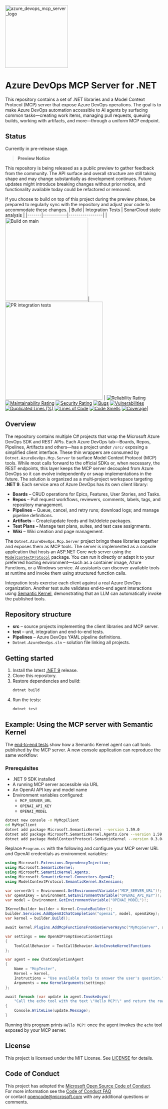 <img src="https://github.com/user-attachments/assets/bd900648-5763-454d-b29f-fb41bab05d02" alt="azure_devops_mcp_server_logo" width="200"/>

# Azure DevOps MCP Server for .NET

This repository contains a set of .NET libraries and a Model Context Protocol (MCP) server that expose Azure DevOps operations. The goal is to make Azure DevOps automation accessible to AI agents by surfacing common tasks—creating work items, managing pull requests, queuing builds, working with artifacts, and more—through a uniform MCP endpoint.

## Status

Currently in pre-release stage.

> **Preview Notice**

This repository is being released as a public preview to gather feedback from the community. The API surface and overall structure are still taking shape and may change substantially as development continues. Future updates might introduce breaking changes without prior notice, and functionality available today could be refactored or removed.

If you choose to build on top of this project during the preview phase, be prepared to regularly sync with the repository and adjust your code to accommodate these changes.
| Build | Integration Tests | SonarCloud static analysis |
|-------|------------|-----------------|
|  [<img src="https://github.com/Jordiag/azure-devops-mcp-server/actions/workflows/build.yml/badge.svg" width="265" alt="Build on main" />](https://github.com/Jordiag/azure-devops-mcp-server/actions/workflows/build.yml)| [<img src="https://github.com/Jordiag/azure-devops-mcp-server/actions/workflows/integration-tests.yml/badge.svg" width="312" alt="PR integration tests" />](https://github.com/Jordiag/azure-devops-mcp-server/actions/workflows/integration-tests.yml) |  [![Reliability Rating](https://sonarcloud.io/api/project_badges/measure?project=Chanlabs_Dotnet.AzureDevOps&metric=reliability_rating)](https://sonarcloud.io/summary/new_code?id=Chanlabs_Dotnet.AzureDevOps) [![Maintainability Rating](https://sonarcloud.io/api/project_badges/measure?project=Chanlabs_Dotnet.AzureDevOps&metric=sqale_rating)](https://sonarcloud.io/summary/new_code?id=Chanlabs_Dotnet.AzureDevOps) [![Security Rating](https://sonarcloud.io/api/project_badges/measure?project=Chanlabs_Dotnet.AzureDevOps&metric=security_rating)](https://sonarcloud.io/summary/new_code?id=Chanlabs_Dotnet.AzureDevOps) [![Bugs](https://sonarcloud.io/api/project_badges/measure?project=Chanlabs_Dotnet.AzureDevOps&metric=bugs)](https://sonarcloud.io/summary/new_code?id=Chanlabs_Dotnet.AzureDevOps) [![Vulnerabilities](https://sonarcloud.io/api/project_badges/measure?project=Chanlabs_Dotnet.AzureDevOps&metric=vulnerabilities)](https://sonarcloud.io/summary/new_code?id=Chanlabs_Dotnet.AzureDevOps) [![Duplicated Lines (%)](https://sonarcloud.io/api/project_badges/measure?project=Chanlabs_Dotnet.AzureDevOps&metric=duplicated_lines_density)](https://sonarcloud.io/summary/new_code?id=Chanlabs_Dotnet.AzureDevOps) [![Lines of Code](https://sonarcloud.io/api/project_badges/measure?project=Chanlabs_Dotnet.AzureDevOps&metric=ncloc)](https://sonarcloud.io/summary/new_code?id=Chanlabs_Dotnet.AzureDevOps) [![Code Smells](https://sonarcloud.io/api/project_badges/measure?project=Chanlabs_Dotnet.AzureDevOps&metric=code_smells)](https://sonarcloud.io/summary/new_code?id=Chanlabs_Dotnet.AzureDevOps) [![Coverage](https://sonarcloud.io/api/project_badges/measure?project=Chanlabs_Dotnet.AzureDevOps&metric=coverage)](https://sonarcloud.io/summary/new_code?id=Chanlabs_Dotnet.AzureDevOps)|


## Overview

The repository contains multiple C# projects that wrap the Microsoft Azure DevOps SDK and REST APIs. Each Azure DevOps tab—Boards, Repos, Pipelines, Artifacts and others—has a project under `/src/` exposing a simplified client interface. These thin wrappers are consumed by `Dotnet.AzureDevOps.Mcp.Server` to surface Model Context Protocol (MCP) tools. While most calls forward to the official SDKs or, when necessary, the REST endpoints, this layer keeps the MCP server decoupled from Azure DevOps so it can evolve independently or swap implementations in the future.
The solution is organized as a multi‑project workspace targeting **.NET 9**. Each service area of Azure DevOps has its own client library:

* **Boards** – CRUD 
operations for Epics, Features, User Stories, and Tasks.
* **Repos** – Pull request workflows, reviewers, comments, labels, tags, and repository management.
* **Pipelines** – Queue, cancel, and retry runs; download logs; and manage pipeline definitions.
* **Artifacts** – Create/update feeds and list/delete packages.
* **Test Plans** – Manage test plans, suites, and test case assignments.
* **Wiki** – Wiki creation and page management.

The `Dotnet.AzureDevOps.Mcp.Server` project brings these libraries together and exposes them as MCP tools. The server is implemented as a console application that hosts an ASP.NET Core web server using the [`ModelContextProtocol`](https://github.com/modelcontextprotocol) package. You can run it directly or adapt it to your preferred hosting environment—such as a container image, Azure Functions, or a Windows service. AI assistants can discover available tools at runtime and invoke them using structured function calls.

Integration tests exercise each client against a real Azure DevOps organization. Another test suite validates end‑to‑end agent interactions using [Semantic Kernel](https://github.com/microsoft/semantic-kernel), demonstrating that an LLM can automatically invoke the published tools.


## Repository structure

- **src** – source projects implementing the client libraries and MCP server.
- **test** – unit, integration and end-to-end tests.
- **Pipelines** – Azure DevOps YAML pipeline definitions.
- `Dotnet.AzureDevOps.sln` – solution file linking all projects.

## Getting started

1. Install the latest [.NET 9](https://dotnet.microsoft.com/) release.
2. Clone this repository.
3. Restore dependencies and build:
   ```bash
   dotnet build
   ```
4. Run the tests:
   ```bash
   dotnet test
   ```

## Example: Using the MCP server with Semantic Kernel

The [end‑to‑end tests](test/end2end.tests/Dotnet.AzureDevOps.Mcp.Server.Agent.Tests)
show how a Semantic Kernel agent can call tools published by the MCP server. A
new console application can reproduce the same workflow:

### Prerequisites

- .NET 9 SDK installed
- A running MCP server accessible via URL
- An OpenAI API key and model name
- Environment variables configured:
  - `MCP_SERVER_URL`
  - `OPENAI_API_KEY`
  - `OPENAI_MODEL`

```bash
dotnet new console -n MyMcpClient
cd MyMcpClient
dotnet add package Microsoft.SemanticKernel --version 1.59.0
dotnet add package Microsoft.SemanticKernel.Agents.Core --version 1.59.0
dotnet add package ModelContextProtocol-SemanticKernel --version 0.3.0-preview-01
```

Replace `Program.cs` with the following and configure your MCP server URL and
OpenAI credentials as environment variables:

```csharp
using Microsoft.Extensions.DependencyInjection;
using Microsoft.SemanticKernel;
using Microsoft.SemanticKernel.Agents;
using Microsoft.SemanticKernel.Connectors.OpenAI;
using ModelContextProtocol.SemanticKernel.Extensions;

var serverUrl = Environment.GetEnvironmentVariable("MCP_SERVER_URL")!;
var openAiKey = Environment.GetEnvironmentVariable("OPENAI_API_KEY")!;
var model = Environment.GetEnvironmentVariable("OPENAI_MODEL")!;

IKernelBuilder builder = Kernel.CreateBuilder();
builder.Services.AddOpenAIChatCompletion("openai", model, openAiKey);
var kernel = builder.Build();

await kernel.Plugins.AddMcpFunctionsFromSseServerAsync("MyMcpServer", serverUrl);

var settings = new OpenAIPromptExecutionSettings
{
    ToolCallBehavior = ToolCallBehavior.AutoInvokeKernelFunctions
};

var agent = new ChatCompletionAgent
{
    Name = "McpTester",
    Kernel = kernel,
    Instructions = "Use available tools to answer the user's question.",
    Arguments = new KernelArguments(settings)
};

await foreach (var update in agent.InvokeAsync(
    "Call the echo tool with the text \"Hello MCP!\" and return the raw output."))
{
    Console.WriteLine(update.Message);
}
```

Running this program prints `Hello MCP!` once the agent invokes the `echo` tool
exposed by your MCP server.
## License

This project is licensed under the MIT License. See [LICENSE](LICENSE) for details.

## Code of Conduct

This project has adopted the [Microsoft Open Source Code of Conduct](https://opensource.microsoft.com/codeofconduct/).  
For more information see the [Code of Conduct FAQ](https://opensource.microsoft.com/codeofconduct/faq/)  
or contact [opencode@microsoft.com](mailto:opencode@microsoft.com) with any additional questions or comments.  
